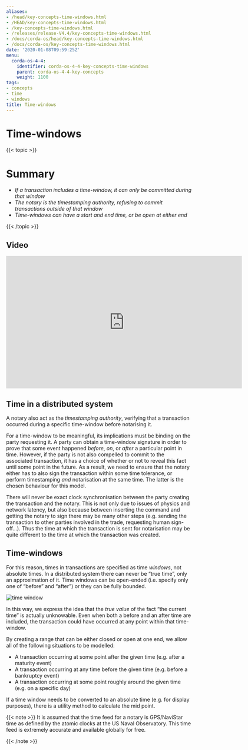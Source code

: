 ```yaml
---
aliases:
- /head/key-concepts-time-windows.html
- /HEAD/key-concepts-time-windows.html
- /key-concepts-time-windows.html
- /releases/release-V4.4/key-concepts-time-windows.html
- /docs/corda-os/head/key-concepts-time-windows.html
- /docs/corda-os/key-concepts-time-windows.html
date: '2020-01-08T09:59:25Z'
menu:
  corda-os-4-4:
    identifier: corda-os-4-4-key-concepts-time-windows
    parent: corda-os-4-4-key-concepts
    weight: 1100
tags:
- concepts
- time
- windows
title: Time-windows
---
```



# Time-windows


{{< topic >}}

# Summary


* *If a transaction includes a time-window, it can only be committed during that window*
* *The notary is the timestamping authority, refusing to commit transactions outside of that window*
* *Time-windows can have a start and end time, or be open at either end*


{{< /topic >}}

## Video

<iframe src="https://player.vimeo.com/video/213879314" width="640" height="360" frameborder="0" webkitallowfullscreen="true" mozallowfullscreen="true" allowfullscreen="true"></iframe>


<p></p>


## Time in a distributed system

A notary also act as the *timestamping authority*, verifying that a transaction occurred during a specific time-window
before notarising it.

For a time-window to be meaningful, its implications must be binding on the party requesting it. A party can obtain a
time-window signature in order to prove that some event happened *before*, *on*, or *after* a particular point in time.
However, if the party is not also compelled to commit to the associated transaction, it has a choice of whether or not
to reveal this fact until some point in the future. As a result, we need to ensure that the notary either has to also
sign the transaction within some time tolerance, or perform timestamping *and* notarisation at the same time. The
latter is the chosen behaviour for this model.

There will never be exact clock synchronisation between the party creating the transaction and the notary.
This is not only due to issues of physics and network latency, but also because between inserting the command and
getting the notary to sign there may be many other steps (e.g. sending the transaction to other parties involved in the
trade, requesting human sign-off…). Thus the time at which the transaction is sent for notarisation may be quite
different to the time at which the transaction was created.


## Time-windows

For this reason, times in transactions are specified as time *windows*, not absolute times. In a distributed system
there can never be “true time”, only an approximation of it. Time windows can be open-ended (i.e. specify only one of
“before” and “after”) or they can be fully bounded.

![time window](/en/images/time-window.gif "time window")

In this way, we express the idea that the *true value* of the fact “the current time” is actually unknowable. Even when
both a before and an after time are included, the transaction could have occurred at any point within that time-window.

By creating a range that can be either closed or open at one end, we allow all of the following situations to be
modelled:


* A transaction occurring at some point after the given time (e.g. after a maturity event)
* A transaction occurring at any time before the given time (e.g. before a bankruptcy event)
* A transaction occurring at some point roughly around the given time (e.g. on a specific day)

If a time window needs to be converted to an absolute time (e.g. for display purposes), there is a utility method to
calculate the mid point.

{{< note >}}
It is assumed that the time feed for a notary is GPS/NaviStar time as defined by the atomic
clocks at the US Naval Observatory. This time feed is extremely accurate and available globally for free.

{{< /note >}}
